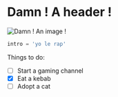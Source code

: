 # Damn ! A header !

![Damn ! An image !](https://octodex.github.com/images/yaktocat.png)

``` Python
intro = 'yo le rap'
```

Things to do:
- [ ] Start a gaming channel
- [x] Eat a kebab
- [ ] Adopt a cat
